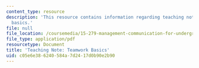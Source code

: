 ```yaml
---
content_type: resource
description: 'This resource contains information regarding teaching note: teamwork
  basics.'
file: null
file_location: /coursemedia/15-279-management-communication-for-undergraduates-fall-2012/c05e6e386240584a7d2417d0b90e2b90_MIT15_279F12_tmwrkBasics.pdf
file_type: application/pdf
resourcetype: Document
title: 'Teaching Note: Teamwork Basics'
uid: c05e6e38-6240-584a-7d24-17d0b90e2b90
---
```

